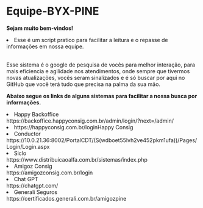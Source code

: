 # Equipe-BYX-PINE

**Sejam muito bem-vindos!**

<li>Esse é um script pratico para facilitar a leitura e o repasse de informações em nossa equipe.</li>

<br> Esse sistema é o google de pesquisa de vocês para melhor interação, para mais eficiencia e agilidade nos atendimentos, onde sempre que tivermos novas atualizações, vocês seram sinalizados e é só buscar por aqui no GitHub que você terá tudo que precisa na palma da sua mão. <br>

**Abaixo segue os links de alguns sistemas para facilitar a nossa busca por informações.**

<li>Happy Backoffice</li>
https://backoffice.happyconsig.com.br/admin/login/?next=/admin/

<li><link>https://happyconsig.com.br/login<link>Happy Consig</li>


<li>Conductor</li>
https://10.0.21.36:8002/PortalCDT/(S(wdboet55lvh2ve452pkm1ufa))/Pages/Login/Login.aspx

<li>Siclo</li>
https://www.distribuicaoalfa.com.br/sistemas/index.php

<li>Amigoz Consig</li>
https://amigozconsig.com.br/login

<li>Chat GPT</li>
https://chatgpt.com/

<li>Generali Seguros</li>
https://certificados.generali.com.br/amigozpine 

